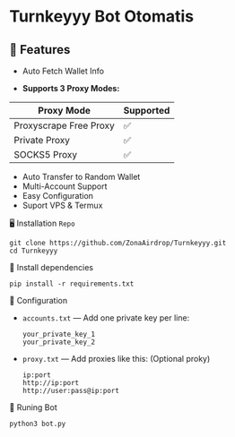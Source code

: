 # Turnkeyyy Bot Otomatis 

## 📝 Features

* Auto Fetch Wallet Info

* **Supports 3 Proxy Modes:**

| Proxy Mode              | Supported |
|-------------------------|-----------|
| Proxyscrape Free Proxy  | ✅        |
| Private Proxy           | ✅        |
| SOCKS5 Proxy            | ✅        |


- Auto Transfer to Random Wallet
- Multi-Account Support
- Easy Configuration
- Suport VPS & Termux

🖥️ Installation `Repo`
````
git clone https://github.com/ZonaAirdrop/Turnkeyyy.git
cd Turnkeyyy
````
🔖 Install dependencies
````
pip install -r requirements.txt
````
📝 Configuration

* `accounts.txt` — Add one private key per line:

  ```text
  your_private_key_1
  your_private_key_2
  ```
* `proxy.txt` — Add proxies like this: (Optional proky)

  ```text
  ip:port
  http://ip:port
  http://user:pass@ip:port
  ```
🤖 Runing Bot 
````
python3 bot.py
````
